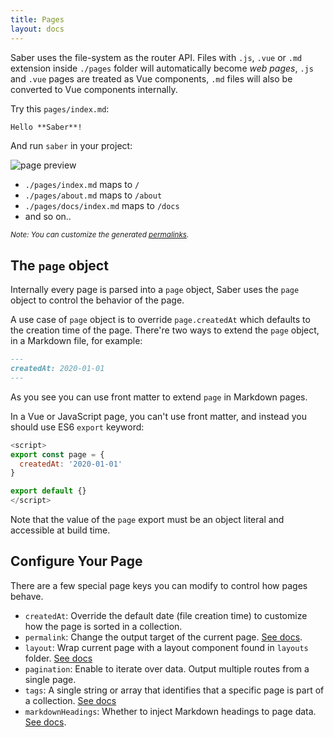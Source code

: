 ```yaml
---
title: Pages
layout: docs
---
```


Saber uses the file-system as the router API. Files with `.js`, `.vue` or `.md` extension inside `./pages` folder will automatically become _web pages_, `.js` and `.vue` pages are treated as Vue components, `.md` files will also be converted to Vue components internally.

Try this `pages/index.md`:

```markdown
Hello **Saber**!
```

And run `saber` in your project:

![page preview](@/images/simple-index-md-page.png)

- `./pages/index.md` maps to `/`
- `./pages/about.md` maps to `/about`
- `./pages/docs/index.md` maps to `/docs`
- and so on..

<small><i>Note: You can customize the generated [permalinks](./permalinks.md).</i></small>

## The `page` object

Internally every page is parsed into a `page` object, Saber uses the `page` object to control the behavior of the page.

A use case of `page` object is to override `page.createdAt` which defaults to the creation time of the page. There're two ways to extend the `page` object, in a Markdown file, for example:

```markdown
---
createdAt: 2020-01-01
---
```

As you see you can use front matter to extend `page` in Markdown pages.

In a Vue or JavaScript page, you can't use front matter, and instead you should use ES6 `export` keyword:

```js
<script>
export const page = {
  createdAt: '2020-01-01'
}

export default {}
</script>
```

Note that the value of the `page` export must be an object literal and accessible at build time.

## Configure Your Page

There are a few special page keys you can modify to control how pages behave.

- `createdAt`: Override the default date (file creation time) to customize how the page is sorted in a collection.
- `permalink`: Change the output target of the current page. [See docs](./permalinks.md).
- `layout`: Wrap current page with a layout component found in `layouts` folder. [See docs](./layouts.md)
- `pagination`: Enable to iterate over data. Output multiple routes from a single page.
- `tags`: A single string or array that identifies that a specific page is part of a collection. [See docs](./collections.md)
- `markdownHeadings`: Whether to inject Markdown headings to page data. [See docs]().
